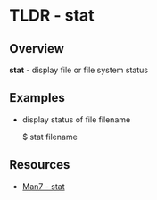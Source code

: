 TLDR - stat
==========

Overview
--------

**stat** - display file or file system status

Examples
--------

- display status of file filename

	$ stat filename

Resources
---------

- [Man7 - stat](http://man7.org/linux/man-pages/man1/stat.1.html)